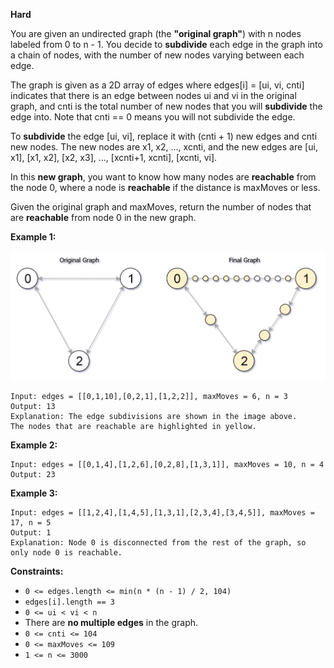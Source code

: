 **Hard**

You are given an undirected graph (the **"original graph"**) with n nodes labeled from 0 to n - 1. You decide to **subdivide** each edge in the graph into a chain of nodes, with the number of new nodes varying between each edge.

The graph is given as a 2D array of edges where edges[i] = [ui, vi, cnti] indicates that there is an edge between nodes ui and vi in the original graph, and cnti is the total number of new nodes that you will **subdivide** the edge into. Note that cnti == 0 means you will not subdivide the edge.

To **subdivide** the edge [ui, vi], replace it with (cnti + 1) new edges and cnti new nodes. The new nodes are x1, x2, ..., xcnti, and the new edges are [ui, x1], [x1, x2], [x2, x3], ..., [xcnti+1, xcnti], [xcnti, vi].

In this **new graph**, you want to know how many nodes are **reachable** from the node 0, where a node is **reachable** if the distance is maxMoves or less.

Given the original graph and maxMoves, return the number of nodes that are **reachable** from node 0 in the new graph.

 

**Example 1:**

![882_origfinal](https://github.com/wilwfy/LeetCode/blob/master/0882.%20Reachable%20Nodes%20In%20Subdivided%20Graph/882_origfinal.png)
```
Input: edges = [[0,1,10],[0,2,1],[1,2,2]], maxMoves = 6, n = 3
Output: 13
Explanation: The edge subdivisions are shown in the image above.
The nodes that are reachable are highlighted in yellow.
```
**Example 2:**
```
Input: edges = [[0,1,4],[1,2,6],[0,2,8],[1,3,1]], maxMoves = 10, n = 4
Output: 23
```
**Example 3:**
```
Input: edges = [[1,2,4],[1,4,5],[1,3,1],[2,3,4],[3,4,5]], maxMoves = 17, n = 5
Output: 1
Explanation: Node 0 is disconnected from the rest of the graph, so only node 0 is reachable.
``` 

**Constraints:**

- `0 <= edges.length <= min(n * (n - 1) / 2, 104)`
- `edges[i].length == 3`
- `0 <= ui < vi < n`
- There are **no multiple edges** in the graph.
- `0 <= cnti <= 104`
- `0 <= maxMoves <= 109`
- `1 <= n <= 3000`
